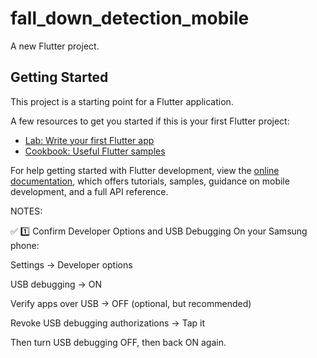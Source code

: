 # fall_down_detection_mobile

A new Flutter project.

## Getting Started

This project is a starting point for a Flutter application.

A few resources to get you started if this is your first Flutter project:

- [Lab: Write your first Flutter app](https://docs.flutter.dev/get-started/codelab)
- [Cookbook: Useful Flutter samples](https://docs.flutter.dev/cookbook)

For help getting started with Flutter development, view the
[online documentation](https://docs.flutter.dev/), which offers tutorials,
samples, guidance on mobile development, and a full API reference.


NOTES:

✅ 1️⃣ Confirm Developer Options and USB Debugging
On your Samsung phone:

Settings → Developer options

USB debugging → ON

Verify apps over USB → OFF (optional, but recommended)

Revoke USB debugging authorizations → Tap it

Then turn USB debugging OFF, then back ON again.

